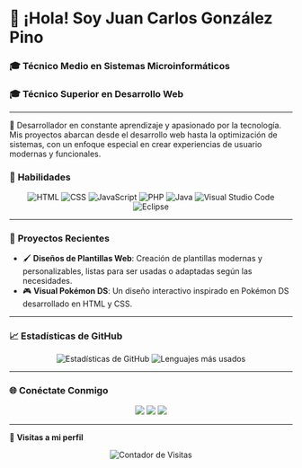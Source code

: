 # 👋 ¡Hola! Soy Juan Carlos González Pino

### 🎓 **Técnico Medio en Sistemas Microinformáticos**  
### 🎓 **Técnico Superior en Desarrollo Web**

---

🌱 Desarrollador en constante aprendizaje y apasionado por la tecnología. Mis proyectos abarcan desde el desarrollo web hasta la optimización de sistemas, con un enfoque especial en crear experiencias de usuario modernas y funcionales.

### 🚀 **Habilidades**

<p align="center">
  <img src="https://img.shields.io/badge/-HTML-E34F26?logo=html5&logoColor=white&style=for-the-badge" alt="HTML">
  <img src="https://img.shields.io/badge/-CSS-1572B6?logo=css3&logoColor=white&style=for-the-badge" alt="CSS">
  <img src="https://img.shields.io/badge/-JavaScript-F7DF1E?logo=javascript&logoColor=black&style=for-the-badge" alt="JavaScript">
  <img src="https://img.shields.io/badge/-PHP-777BB4?logo=php&logoColor=white&style=for-the-badge" alt="PHP">
  <img src="https://img.shields.io/badge/-Java-007396?logo=java&logoColor=white&style=for-the-badge" alt="Java">
  <img src="https://img.shields.io/badge/-VS%20Code-007ACC?logo=visual-studio-code&logoColor=white&style=for-the-badge" alt="Visual Studio Code">
  <img src="https://img.shields.io/badge/-Eclipse-2C2255?logo=eclipse&logoColor=white&style=for-the-badge" alt="Eclipse">
</p>

---

### 📌 **Proyectos Recientes**

- 🖌️ **Diseños de Plantillas Web**: Creación de plantillas modernas y personalizables, listas para ser usadas o adaptadas según las necesidades.
- 🎮 **Visual Pokémon DS**: Un diseño interactivo inspirado en Pokémon DS desarrollado en HTML y CSS.

---

### 📈 **Estadísticas de GitHub**

<p align="center">
  <img src="https://github-readme-stats.vercel.app/api?username=juancaaa11&show_icons=true&theme=dark" alt="Estadísticas de GitHub">
  <img src="https://github-readme-stats.vercel.app/api/top-langs/?username=juancaaa11&layout=compact&theme=dark" alt="Lenguajes más usados">
</p>

---

### 🌐 **Conéctate Conmigo**

<p align="center">
  <a href="https://www.linkedin.com/in/juancaaa11" target="_blank"><img src="https://img.shields.io/badge/-LinkedIn-0077B5?logo=linkedin&logoColor=white&style=for-the-badge"></a>
  <a href="https://twitter.com/juancaaa11" target="_blank"><img src="https://img.shields.io/badge/-Twitter-1DA1F2?logo=twitter&logoColor=white&style=for-the-badge"></a>
  <a href="https://github.com/juancaaa11" target="_blank"><img src="https://img.shields.io/badge/-GitHub-181717?logo=github&logoColor=white&style=for-the-badge"></a>
</p>

---

👀 **Visitas a mi perfil**  
<p align="center">
  <img src="https://komarev.com/ghpvc/?username=juancaaa11&color=brightgreen" alt="Contador de Visitas">
</p>
